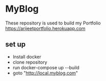 # MyBlog

These repository is used to build my Portfolio <a href="https://arijeetportfolio.herokuapp.com">https://arijeetportfolio.herokuapp.com</a>

## set up

- Install docker
- clone repository
- run docker-compose up --build
- goto "http://local.myblog.com"
